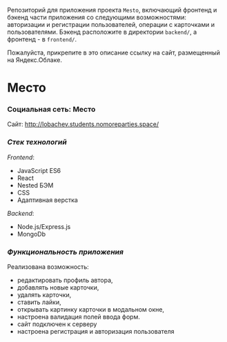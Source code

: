 
Репозиторий для приложения проекта `Mesto`, включающий фронтенд и бэкенд части приложения со следующими возможностями: авторизации и регистрации пользователей, операции с карточками и пользователями. Бэкенд расположите в директории `backend/`, а фронтенд - в `frontend/`. 
  
Пожалуйста, прикрепите в это описание ссылку на сайт, размещенный на Яндекс.Облаке.

# **Место**

### Социальная сеть: Место

Сайт: http://lobachev.students.nomoreparties.space/

### _Стек технологий_

*Frontend*:
- JavaScript ES6
- React
- Nested БЭМ
- CSS
- Адаптивная верстка

*Backend*:
- Node.js/Express.js
- MongoDb

### _Функциональность приложения_

Реализована возможность:

- редактировать профиль автора,
- добавлять новые карточки,
- удалять карточки,
- ставить лайки,
- открывать картинку карточки в модальном окне,
- настроена валидация полей ввода форм.
- cайт подключен к серверу
- настроена регистрация и авторизация пользователя
